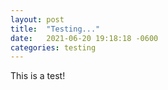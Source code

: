```yaml
---
layout: post
title:  "Testing..."
date:   2021-06-20 19:18:18 -0600
categories: testing
---
```


This is a test!

